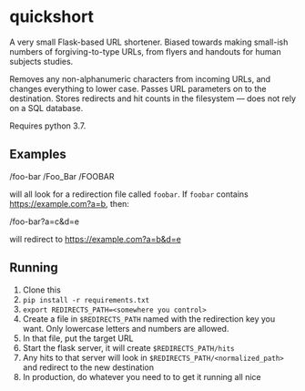# quickshort
A very small Flask-based URL shortener. Biased towards making small-ish numbers of forgiving-to-type URLs, from flyers and handouts for human subjects studies.

Removes any non-alphanumeric characters from incoming URLs, and changes everything to lower case. Passes URL parameters on to the destination. Stores redirects and hit counts in the filesystem — does not rely on a SQL database.

Requires python 3.7.

## Examples

/foo-bar
/Foo_Bar
/FOOBAR

will all look for a redirection file called `foobar`. If `foobar` contains https://example.com?a=b, then:

/foo-bar?a=c&d=e

will redirect to
https://example.com?a=b&d=e

## Running

1. Clone this
1. `pip install -r requirements.txt`
1. `export REDIRECTS_PATH=<somewhere you control>`
1. Create a file in `$REDIRECTS_PATH` named with the redirection key you want. Only lowercase letters and numbers are allowed.
1. In that file, put the target URL
1. Start the flask server, it will create `$REDIRECTS_PATH/hits`
1. Any hits to that server will look in `$REDIRECTS_PATH/<normalized_path>` and redirect to the new destination
1. In production, do whatever you need to to get it running all nice
